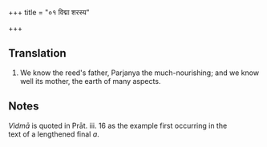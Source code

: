 +++
title = "०१ विद्मा शरस्य"

+++
## Translation
1. We know the reed's father, Parjanya the much-nourishing; and we know  
well its mother, the earth of many aspects.

## Notes
*Vidmā* is quoted in Prāt. iii. 16 as the example first occurring in the  
text of a lengthened final *a*.
